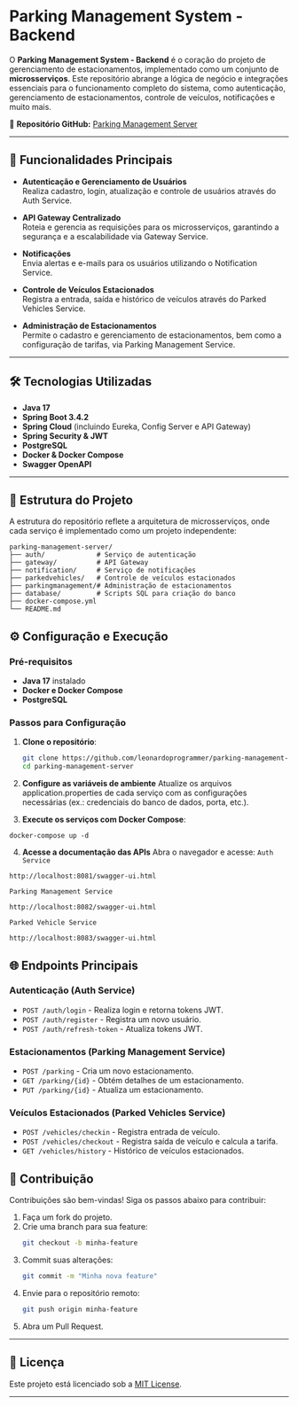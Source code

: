 # Parking Management System - Backend

O **Parking Management System - Backend** é o coração do projeto de gerenciamento de estacionamentos, implementado como um conjunto de **microsserviços**. Este repositório abrange a lógica de negócio e integrações essenciais para o funcionamento completo do sistema, como autenticação, gerenciamento de estacionamentos, controle de veículos, notificações e muito mais.

🔗 **Repositório GitHub:** [Parking Management Server](https://github.com/leonardoprogrammer/parking-management-server)

---

## 🚀 Funcionalidades Principais

- **Autenticação e Gerenciamento de Usuários**  
  Realiza cadastro, login, atualização e controle de usuários através do Auth Service.

- **API Gateway Centralizado**  
  Roteia e gerencia as requisições para os microsserviços, garantindo a segurança e a escalabilidade via Gateway Service.

- **Notificações**  
  Envia alertas e e-mails para os usuários utilizando o Notification Service.

- **Controle de Veículos Estacionados**  
  Registra a entrada, saída e histórico de veículos através do Parked Vehicles Service.

- **Administração de Estacionamentos**  
  Permite o cadastro e gerenciamento de estacionamentos, bem como a configuração de tarifas, via Parking Management Service.

---

## 🛠️ Tecnologias Utilizadas

- **Java 17**
- **Spring Boot 3.4.2**
- **Spring Cloud** (incluindo Eureka, Config Server e API Gateway)
- **Spring Security & JWT**
- **PostgreSQL**
- **Docker & Docker Compose**
- **Swagger OpenAPI**

---

## 📂 Estrutura do Projeto

A estrutura do repositório reflete a arquitetura de microsserviços, onde cada serviço é implementado como um projeto independente:

```
parking-management-server/
├── auth/             # Serviço de autenticação
├── gateway/          # API Gateway
├── notification/     # Serviço de notificações
├── parkedvehicles/   # Controle de veículos estacionados
├── parkingmanagement/# Administração de estacionamentos
├── database/         # Scripts SQL para criação do banco
├── docker-compose.yml
└── README.md
```

## ⚙️ Configuração e Execução

### Pré-requisitos

- **Java 17** instalado
- **Docker e Docker Compose**
- **PostgreSQL**

### Passos para Configuração

1. **Clone o repositório**:
   ```bash
   git clone https://github.com/leonardoprogrammer/parking-management-server.git
   cd parking-management-server

2. **Configure as variáveis de ambiente**
Atualize os arquivos application.properties de cada serviço com as configurações necessárias (ex.: credenciais do banco de dados, porta, etc.).

3. **Execute os serviços com Docker Compose**:
```
docker-compose up -d
```

4. **Acesse a documentação das APIs**
Abra o navegador e acesse:
`Auth Service`
```
http://localhost:8081/swagger-ui.html
```
`Parking Management Service`
```
http://localhost:8082/swagger-ui.html
```
`Parked Vehicle Service`
```
http://localhost:8083/swagger-ui.html
```

## 🌐 Endpoints Principais

### Autenticação (Auth Service)

- `POST /auth/login` - Realiza login e retorna tokens JWT.
- `POST /auth/register` - Registra um novo usuário.
- `POST /auth/refresh-token` - Atualiza tokens JWT.

### Estacionamentos (Parking Management Service)

- `POST /parking` - Cria um novo estacionamento.
- `GET /parking/{id}` - Obtém detalhes de um estacionamento.
- `PUT /parking/{id}` - Atualiza um estacionamento.

### Veículos Estacionados (Parked Vehicles Service)

- `POST /vehicles/checkin` - Registra entrada de veículo.
- `POST /vehicles/checkout` - Registra saída de veículo e calcula a tarifa.
- `GET /vehicles/history` - Histórico de veículos estacionados.

## 🤝 Contribuição

Contribuições são bem-vindas! Siga os passos abaixo para contribuir:

1. Faça um fork do projeto.
2. Crie uma branch para sua feature:
   ```bash
   git checkout -b minha-feature
   ```
3. Commit suas alterações:
   ```bash
   git commit -m "Minha nova feature"
   ```
4. Envie para o repositório remoto:
   ```bash
   git push origin minha-feature
   ```
5. Abra um Pull Request.

---

## 📝 Licença

Este projeto está licenciado sob a [MIT License](LICENSE).

---
